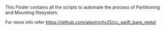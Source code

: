 This Floder contains all the scripts to automate the process of Partitioning and Mounting filesystem. 

For more info refer https://github.com/alextricity25/cc_swift_bare_metal
